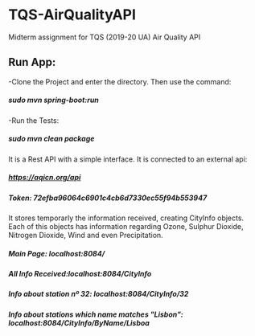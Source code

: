 # TQS-AirQualityAPI
Midterm assignment for TQS (2019-20 UA) Air Quality API

## Run App:
-Clone the Project and enter the directory. Then use the command:
##### sudo mvn spring-boot:run

-Run the Tests:
##### sudo mvn clean package

It is a Rest API with a simple interface. It is connected to an external api:
##### https://aqicn.org/api
##### Token: 72efba96064c6901c4cb6d7330ec55f94b553947
It stores temporarly the information received, creating CityInfo objects. Each of this objects has information regarding Ozone, Sulphur Dioxide, Nitrogen Dioxide, Wind and even Precipitation.

##### Main Page: localhost:8084/

##### All Info Received:localhost:8084/CityInfo

##### Info about station nº 32: localhost:8084/CityInfo/32

##### Info about stations which name matches "Lisbon": localhost:8084/CityInfo/ByName/Lisboa

